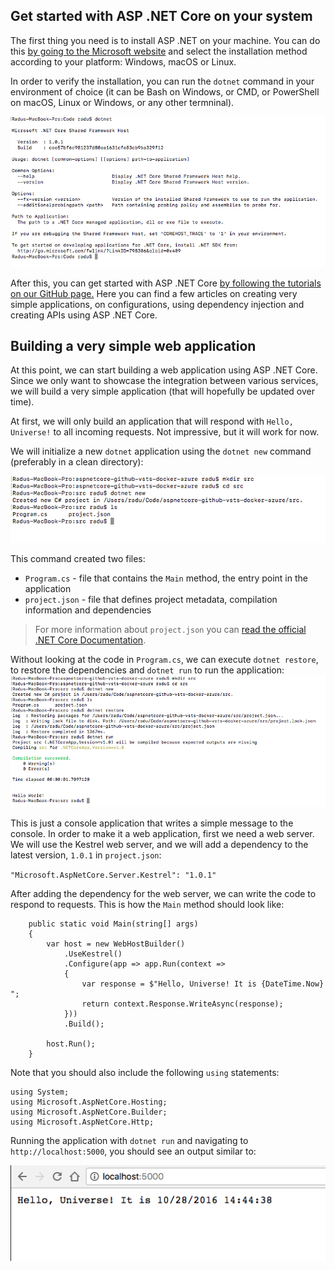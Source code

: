 Get started with ASP .NET Core on your system
----------------------------------------------

The first thing you need is to install ASP .NET on your machine. You can do this [by going to the Microsoft website](https://www.microsoft.com/net/core) and select the installation method according to your platform: Windows, macOS or Linux.

In order to verify the installation, you can run the `dotnet` command in your environment of choice (it can be Bash on Windows, or CMD, or PowerShell on macOS, Linux or Windows, or any other termninal).

![](media/dotnet-command.png)

After this, you can get started with ASP .NET Core [by following the tutorials on our GitHub page.](https://github.com/microsoft-dx/aspnet-core-fundamentals) Here you can find a few articles on creating very simple applications, on configurations, using dependency injection and creating APIs using ASP .NET Core.

Building a very simple web application
---------------------------------------
At this point, we can start building a web application using ASP .NET Core. Since we only want to showcase the integration between various services, we will build a very simple application (that will hopefully be updated over time).

At first, we will only build an application that will respond with `Hello, Universe!` to all incoming requests. Not impressive, but it will work for now.

We will initialize a new `dotnet` application using the `dotnet new` command (preferably in a clean directory):

![](media/dotnet-new.png)

This command created two files: 
- `Program.cs` - file that contains the `Main` method, the entry point in the application
- `project.json` - file that defines project metadata, compilation information and dependencies

> For more information about `project.json` you can [read the official .NET Core Documentation](https://docs.microsoft.com/en-us/dotnet/articles/core/tools/project-json).

Without looking at the code in `Program.cs`, we can execute `dotnet restore`, to restore the dependencies and `dotnet run` to run the application:
![](media/dotnet-run.png)

This is just a console application that writes a simple message to the console. In order to make it a web application, first we need a web server. We will use the Kestrel web server, and we will add a dependency to the latest version, `1.0.1` in `project.json`:

`"Microsoft.AspNetCore.Server.Kestrel": "1.0.1"`

After adding the dependency for the web server, we can write the code to respond to requests. This is how the `Main`  method should look like:

```
    public static void Main(string[] args)
    {
        var host = new WebHostBuilder()
            .UseKestrel()
            .Configure(app => app.Run(context =>
            {
                var response = $"Hello, Universe! It is {DateTime.Now} ";
                return context.Response.WriteAsync(response);
            }))
            .Build();

        host.Run();
    }
```

Note that you should also include the following `using` statements:
```
using System;
using Microsoft.AspNetCore.Hosting;
using Microsoft.AspNetCore.Builder;
using Microsoft.AspNetCore.Http;
```

Running the application with `dotnet run` and navigating to `http://localhost:5000`, you should see an output similar to:

![](media/chrome-run.png)
